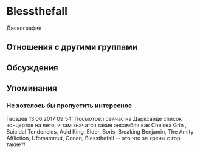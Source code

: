 # Blessthefall

Дискография

## Отношения с другими группами


## Обсуждения


## Упоминания

### Не хотелось бы пропустить интересное

Гвоздев 13.06.2017 09:54:
Посмотрел сейчас на Дарксайде список концертов на лето, и там значатся такие ансамбли как Chelsea Grin , Suicidal Tendencies, Acid King, Elder, Boris, Breaking Benjamin, The Amity Affliction, Ufomammut, Conan, Blessthefall -- это что за хрены с гор такие?!

